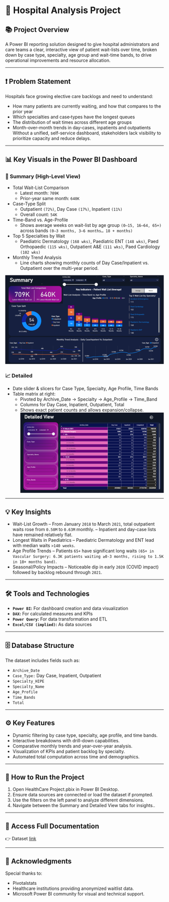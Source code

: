 
# 🏥 Hospital Analysis Project


## 📚 Project Overview
A Power BI reporting solution designed to give hospital administrators and care teams a clear, interactive view of patient wait-lists over time, broken down by case type, specialty, age group and wait-time bands, to drive operational improvements and resource allocation.

________________________________________
## ❗ Problem Statement
Hospitals face growing elective care backlogs and need to understand:
- How many patients are currently waiting, and how that compares to the prior year
- Which specialties and case‐types have the longest queues
- The distribution of wait times across different age groups
- Month-over-month trends in day-cases, inpatients and outpatients
Without a unified, self-service dashboard, stakeholders lack visibility to prioritize capacity and reduce delays.

________________________________________
## 📊 Key Visuals in the Power BI Dashboard
### 🔎 Summary (High-Level View)
- Total Wait-List Comparison
  - Latest month: `709K`
  - Prior-year same month: `640K`
- Case-Type Split
  - Outpatient `(72%)`, Day Case `(17%)`, Inpatient `(11%)`
  - Overall count: `54K`
- Time-Band vs. Age-Profile
  - Shows average weeks on wait-list by age group `(0–15, 16–64, 65+)` across bands `(0–3 months, 3–6 months… 18 + months)`
- Top 5 Specialties by Wait
  - Paediatric Dermatology `(168 wks)`, Paediatric ENT `(148 wks)`, Paed Orthopaedic `(115 wks)`, Outpatient A&E `(111 wks)`, Paed Cardiology `(102 wks)`
- Monthly Trend Analysis
  - Line charts showing monthly counts of Day Case/Inpatient vs. Outpatient over the multi-year period.

![Project summary](./Images/Summary_Dashboard.png)

### 📈 Detailed
- Date slider & slicers for Case Type, Specialty, Age Profile, Time Bands
- Table matrix at right:
  - Pivoted by Archive_Date → Specialty → Age_Profile → Time_Band
  - Columns for Day Case, Inpatient, Outpatient, Total
  - Shows exact patient counts and allows expansion/collapse.
![Project details](./Images/Details.png)

________________________________________
## 💡 Key Insights
- Wait-List Growth
  – From January `2018` to March `2021`, total outpatient waits rose from `0.50M` to `0.63M` monthly.
  – Inpatient and day-case lists have remained relatively flat.
- Longest Waits in Paediatrics
  – Paediatric Dermatology and ENT lead with median waits `>140 weeks`.
- Age Profile Trends
  – Patients `65+` have significant long waits `(65+ in Vascular Surgery: 6.3K patients waiting ≥0-3 months, rising to 1.5K in 18+ months band)`.
- Seasonal/Policy Impacts
  – Noticeable dip in early `2020` (COVID impact) followed by backlog rebound through `2021`.

________________________________________
## 🛠️ Tools and Technologies
-	**`Power BI`:** For dashboard creation and data visualization
-	**`DAX`:** For calculated measures and KPIs
-	**`Power Query`:** For data transformation and ETL
-	**`Excel/CSV (implied)`:** As data sources
  
________________________________________
## 🗄️ Database Structure
The dataset includes fields such as:
- `Archive_Date`
- `Case_Type:` Day Case, Inpatient, Outpatient
- `Specialty_HIPE`
- `Specialty_Name`
- `Age_Profile`
- `Time_Bands`
- `Total`

________________________________________
## ⚙️ Key Features
- Dynamic filtering by case type, specialty, age profile, and time bands.
- Interactive breakdowns with drill-down capabilities.
- Comparative monthly trends and year-over-year analysis.
- Visualization of KPIs and patient backlog by specialty.
- Automated total computation across time and demographics.

________________________________________
## 🚀 How to Run the Project
1.	Open HealthCare Project.pbix in Power BI Desktop.
2.	Ensure data sources are connected or load the dataset if prompted.
3.	Use the filters on the left panel to analyze different dimensions.
4.	Navigate between the Summary and Detailed View tabs for insights..
   
________________________________________
## 📄 Access Full Documentation
👉  Dataset [link](./Dataset/financial_loan.csv)

________________________________________
## 🙌 Acknowledgments
Special thanks to:
- Pivotalstats
- Healthcare institutions providing anonymized waitlist data.
- Microsoft Power BI community for visual and technical support.
